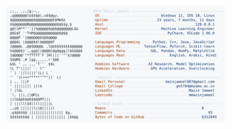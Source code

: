 <picture>
  <source srcset="https://raw.githubusercontent.com/mmazinjameel/mmazinjameel/main/dark_mode.svg?v=1750111824" media="(prefers-color-scheme: dark)">
  <img src="https://raw.githubusercontent.com/mmazinjameel/mmazinjameel/main/light_mode.svg?v=1750111824">
</picture>
